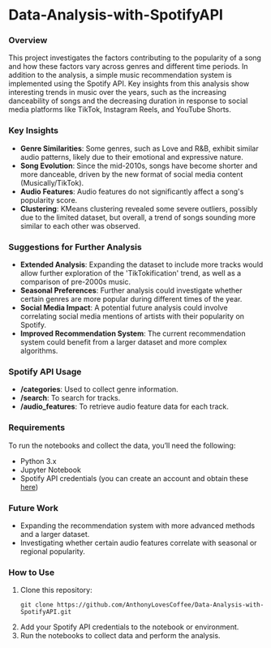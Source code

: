 # Data-Analysis-with-SpotifyAPI

### Overview
This project investigates the factors contributing to the popularity of a song and how these factors vary across genres and different time periods. In addition to the analysis, a simple music recommendation system is implemented using the Spotify API. Key insights from this analysis show interesting trends in music over the years, such as the increasing danceability of songs and the decreasing duration in response to social media platforms like TikTok, Instagram Reels, and YouTube Shorts.

### Key Insights
- **Genre Similarities**: Some genres, such as Love and R&B, exhibit similar audio patterns, likely due to their emotional and expressive nature.
- **Song Evolution**: Since the mid-2010s, songs have become shorter and more danceable, driven by the new format of social media content (Musically/TikTok).
- **Audio Features**: Audio features do not significantly affect a song's popularity score.
- **Clustering**: KMeans clustering revealed some severe outliers, possibly due to the limited dataset, but overall, a trend of songs sounding more similar to each other was observed.

### Suggestions for Further Analysis
- **Extended Analysis**: Expanding the dataset to include more tracks would allow further exploration of the 'TikTokification' trend, as well as a comparison of pre-2000s music.
- **Seasonal Preferences**: Further analysis could investigate whether certain genres are more popular during different times of the year.
- **Social Media Impact**: A potential future analysis could involve correlating social media mentions of artists with their popularity on Spotify.
- **Improved Recommendation System**: The current recommendation system could benefit from a larger dataset and more complex algorithms.

### Spotify API Usage
- **/categories**: Used to collect genre information.
- **/search**: To search for tracks.
- **/audio_features**: To retrieve audio feature data for each track.

### Requirements
To run the notebooks and collect the data, you’ll need the following:
- Python 3.x
- Jupyter Notebook
- Spotify API credentials (you can create an account and obtain these [here](https://developer.spotify.com/))

### Future Work
- Expanding the recommendation system with more advanced methods and a larger dataset.
- Investigating whether certain audio features correlate with seasonal or regional popularity.

### How to Use
1. Clone this repository:
   ```
   git clone https://github.com/AnthonyLovesCoffee/Data-Analysis-with-SpotifyAPI.git
   ```
2. Add your Spotify API credentials to the notebook or environment.
3. Run the notebooks to collect data and perform the analysis.
